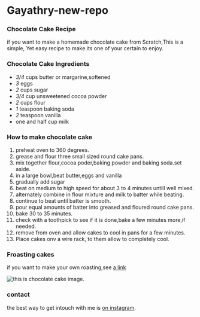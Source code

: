 # Gayathry-new-repo

### Chocolate Cake Recipe

if you want to make a homemade chocolate cake from Scratch,This is a simple, Yet easy recipe to make.its one of your certain to enjoy.

### Chocolate Cake Ingredients

- *3/4* cups butter or margarine,softened
- *3* eggs
- *2* cups sugar
- *3/4* cup unsweetened cocoa powder
- *2* cups flour
- *1* teaspoon baking soda
- *2* teaspoon vanilla
- one and half cup milk

### How to make chocolate cake

1. preheat oven to 360 degrees.
2. grease and flour three small sized round cake pans.
3. mix together flour,cocoa poder,baking powder and baking soda.set aside.
4. in a large bowl,beat butter,eggs and vanilla
5. gradually add sugar
6. beat on medium to high speed for about 3 to 4 minutes untill well mixed.
7. alternately combine in flour mixture and milk to batter while beating.
8. continue to beat until batter is smooth.
9. pour equal amounts of batter into greased and floured round cake pans.
10. bake 30 to 35 minutes.
11. check with a toothpick to see if it is done,bake a few minutes more,if needed.
12. remove from oven and allow cakes to cool in pans for a few minutes.
13. Place cakes onv a wire rack, to them allow to completely cool.

### Froasting cakes

if you want to make your own roasting,see [a link](http://www.holidayinsights.com/recipes/chocolatefrosting.htm)

![this is chocolate cake image.](https://images.app.goo.gl/rxSuW3eppTMtfsRa6.jpg)

### contact

the best way to get intouch with me is [on instagram](https://instagram.com/birlangigayathry).

